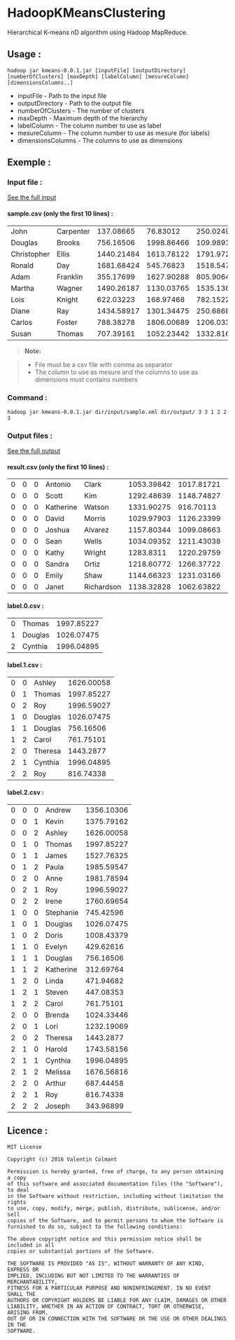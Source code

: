 # HadoopKMeansClustering

Hierarchical K-means nD algorithm using Hadoop MapReduce.

## Usage : 

```
hadoop jar kmeans-0.0.1.jar [inputFile] [outputDirectory] [numberOfClusters] [maxDepth] [labelColumn] [mesureColumn] [dimensionsColumns..]
```

* inputFile - Path to the input file
* outputDirectory - Path to the output file
* numberOfClusters - The number of clusters 
* maxDepth - Maximum depth of the hierarchy
* labelColumn - The column number to use as label
* mesureColumn - The column number to use as mesure (for labels)
* dimensionsColumns - The columns to use as dimensions

## Exemple : 

### Input file :

[See the full input](Input_sample) 

#### sample.csv (only the first 10 lines) :

|             |           |            |            |             | 
|-------------|-----------|------------|------------|-------------| 
| John        | Carpenter | 137.08665  | 76.83012   | 250.02499   | 
| Douglas     | Brooks    | 756.16506  | 1998.86466 | 109.98914   | 
| Christopher | Ellis     | 1440.21484 | 1613.78122 | 1791.97208  | 
| Ronald      | Day       | 1681.68424 | 545.76823  | 1518.54743  | 
| Adam        | Franklin  | 355.17699  | 1627.90288 | 805.90645   | 
| Martha      | Wagner    | 1490.26187 | 1130.03765 | 1535.13642  | 
| Lois        | Knight    | 622.03223  | 168.97468  | 782.15226   | 
| Diane       | Ray       | 1434.58917 | 1301.34475 | 250.6868    | 
| Carlos      | Foster    | 788.38278  | 1806.00689 | 1206.03318  | 
| Susan       | Thomas    | 707.39161  | 1052.23442 | 1332.81622  | 


> **Note:**

> - File must be a csv file with comma as separator
> - The column to use as mesure and the columns to use as dimensions must contains numbers

### Command :

```
hadoop jar kmeans-0.0.1.jar dir/input/sample.xml dir/output/ 3 3 1 2 2 3
```

### Output files :

[See the full output](Output_sample) 

#### result.csv (only the first 10 lines)  :

|        |       |       |           |            |            |            |             | 
|--------|-------|-------|-----------|------------|------------|------------|-------------| 
| 0     | 0     | 0     | Antonio   | Clark      | 1053.39842 | 1017.81721 | 476.47411  | 
| 0     | 0     | 0     | Scott     | Kim        | 1292.48639 | 1148.74827 | 1675.41528 | 
| 0     | 0     | 0     | Katherine | Watson     | 1331.90275 | 916.70113  | 854.72504  | 
| 0     | 0     | 0     | David     | Morris     | 1029.97903 | 1126.23399 | 217.69392  | 
| 0     | 0     | 0     | Joshua    | Alvarez    | 1157.80344 | 1099.08663 | 253.90982  | 
| 0     | 0     | 0     | Sean      | Wells      | 1034.09352 | 1211.43038 | 1503.6274  | 
| 0     | 0     | 0     | Kathy     | Wright     | 1283.8311  | 1220.29759 | 1994.45327 | 
| 0     | 0     | 0     | Sandra    | Ortiz      | 1218.60772 | 1266.37722 | 176.4639   | 
| 0     | 0     | 0     | Emily     | Shaw       | 1144.66323 | 1231.03166 | 177.44444  | 
| 0     | 0     | 0     | Janet     | Richardson | 1138.32828 | 1062.63822 | 276.52458  | 
 

#### label.0.csv :
|       |         |            | 
|-------|---------|------------| 
| 0     | Thomas  | 1997.85227 | 
| 1     | Douglas | 1026.07475 | 
| 2     | Cynthia | 1996.04895 | 


#### label.1.csv :
|       |       |         |            | 
|-------|-------|---------|------------| 
| 0     | 0     | Ashley  | 1626.00058 | 
| 0     | 1     | Thomas  | 1997.85227 | 
| 0     | 2     | Roy     | 1996.59027 | 
| 1     | 0     | Douglas | 1026.07475 | 
| 1     | 1     | Douglas | 756.16506  | 
| 1     | 2     | Carol   | 761.75101  | 
| 2     | 0     | Theresa | 1443.2877  | 
| 2     | 1     | Cynthia | 1996.04895 | 
| 2     | 2     | Roy     | 816.74338  | 

#### label.2.csv :
|       |       |       |           |            | 
|-------|-------|-------|-----------|------------| 
| 0     | 0     | 0     | Andrew    | 1356.10306 | 
| 0     | 0     | 1     | Kevin     | 1375.79162 | 
| 0     | 0     | 2     | Ashley    | 1626.00058 | 
| 0     | 1     | 0     | Thomas    | 1997.85227 | 
| 0     | 1     | 1     | James     | 1527.76325 | 
| 0     | 1     | 2     | Paula     | 1985.59547 | 
| 0     | 2     | 0     | Anne      | 1981.78594 | 
| 0     | 2     | 1     | Roy       | 1996.59027 | 
| 0     | 2     | 2     | Irene     | 1760.69654 | 
| 1     | 0     | 0     | Stephanie | 745.42596  | 
| 1     | 0     | 1     | Douglas   | 1026.07475 | 
| 1     | 0     | 2     | Doris     | 1008.43379 | 
| 1     | 1     | 0     | Evelyn    | 429.62616  | 
| 1     | 1     | 1     | Douglas   | 756.16506  | 
| 1     | 1     | 2     | Katherine | 312.69764  | 
| 1     | 2     | 0     | Linda     | 471.94682  | 
| 1     | 2     | 1     | Steven    | 447.08353  | 
| 1     | 2     | 2     | Carol     | 761.75101  | 
| 2     | 0     | 0     | Brenda    | 1024.33446 | 
| 2     | 0     | 1     | Lori      | 1232.19069 | 
| 2     | 0     | 2     | Theresa   | 1443.2877  | 
| 2     | 1     | 0     | Harold    | 1743.58156 | 
| 2     | 1     | 1     | Cynthia   | 1996.04895 | 
| 2     | 1     | 2     | Melissa   | 1676.56816 | 
| 2     | 2     | 0     | Arthur    | 687.44458  | 
| 2     | 2     | 1     | Roy       | 816.74338  | 
| 2     | 2     | 2     | Joseph    | 343.96899  | 

## Licence :
```
MIT License

Copyright (c) 2016 Valentin Colmant

Permission is hereby granted, free of charge, to any person obtaining a copy
of this software and associated documentation files (the "Software"), to deal
in the Software without restriction, including without limitation the rights
to use, copy, modify, merge, publish, distribute, sublicense, and/or sell
copies of the Software, and to permit persons to whom the Software is
furnished to do so, subject to the following conditions:

The above copyright notice and this permission notice shall be included in all
copies or substantial portions of the Software.

THE SOFTWARE IS PROVIDED "AS IS", WITHOUT WARRANTY OF ANY KIND, EXPRESS OR
IMPLIED, INCLUDING BUT NOT LIMITED TO THE WARRANTIES OF MERCHANTABILITY,
FITNESS FOR A PARTICULAR PURPOSE AND NONINFRINGEMENT. IN NO EVENT SHALL THE
AUTHORS OR COPYRIGHT HOLDERS BE LIABLE FOR ANY CLAIM, DAMAGES OR OTHER
LIABILITY, WHETHER IN AN ACTION OF CONTRACT, TORT OR OTHERWISE, ARISING FROM,
OUT OF OR IN CONNECTION WITH THE SOFTWARE OR THE USE OR OTHER DEALINGS IN THE
SOFTWARE.
```
